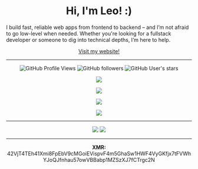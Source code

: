 <h1 align="center">Hi, I'm Leo! :)</h1>

I build fast, reliable web apps from frontend to backend – and I’m not afraid to go low-level when needed. Whether you're looking for a fullstack developer or someone to dig into technical depths, I’m here to help.

<p align="center">
    <a href="https://lesinski.cc/" target="_blank">Visit my website!</a>
</p>

<hr />

<p align="center">
    <img alt="GitHub Profile Views" src="https://komarev.com/ghpvc/?username=Le0X8&style=for-the-badge&label=views&color=23aeb5">
    <img alt="GitHub followers" src="https://img.shields.io/github/followers/Le0X8?style=for-the-badge&label=followers&color=23aeb5">
    <img alt="GitHub User's stars" src="https://img.shields.io/github/stars/Le0X8?style=for-the-badge&label=stars&color=23aeb5">
</p>

<p align="center">
    <!-- I use Arch btw --><!-- since 30/06/2024 --><!--✨ <b>STARS</b> ✨ stack: SvelteKit, TypeScript, Arch Linux, Rust, SQLite-->
</p>

<p align="center">
    <a href="https://github.com/Le0X8#user-activity-overview">
        <img src="https://github-readme-stats.vercel.app/api?username=Le0X8&show_icons=true&theme=transparent&border_radius=0&hide_border=true&title_color=23aeb5&text_color=23aeb5&icon_color=23aeb5&hide_title=true&show=reviews,discussions_started,discussions_answered,prs_merged,prs_merged_percentage" />
    </a>
</p>
<p align="center">
    <a href="https://github.com/Le0X8?tab=repositories">
        <img src="https://github-readme-stats.vercel.app/api/top-langs/?username=Le0X8&size_weight=0.5&count_weight=0.5&langs_count=8&theme=transparent&border_radius=0&hide_border=true&title_color=23aeb5&text_color=23aeb5&layout=compact">
    </a>
</p>
<p align="center">
    <a href="https://github.com/Le0X8#user-activity-overview">
        <img src="https://github-readme-streak-stats.herokuapp.com/?user=Le0X8&theme=transparent&hide_border=true&border_radius=0&date_format=j.m.Y&stroke=23aeb5&ring=23aeb5&fire=23aeb5&currStreakNum=23aeb5&sideNums=23aeb5&currStreakLabel=23aeb5&sideLabels=23aeb5&dates=23aeb5">
    </a>
</p>

<p align="center">
    <a href="https://wakatime.com/@Le0_X8">
        <img src="https://github-readme-stats.vercel.app/api/wakatime?username=Le0_X8&langs_count=8&theme=transparent&border_radius=0&hide_border=true&title_color=23aeb5&text_color=007e85&custom_title=Coding%20Time&hide=other">
    </a>
</p>
<!--
<p align="center">
    <a href="https://leetcode.com/u/Le0X8">
        <img alt="LeetCode stats" src="https://leetcard.jacoblin.cool/Le0X8?ext=activity&sheets=https%3A%2F%2Fgist.githubusercontent.com%2FLe0X8%2F3ffd45c71468f573b0bab8aa87721c42%2Fraw%2F0e07f4f1fc0f0bee89f56401cf43de0c7dfb627e%2Ftheme.css">
    </a>
</p>
-->

---

<p align="center">
    <!--<a href="https://armstats.leox.dev/spotify/current/html?username=ji431f2ja6vyczqq0eatna6jb&custom_title=Currently%20listening%20to">
        <img src="https://armstats.leox.dev/spotify/current?username=ji431f2ja6vyczqq0eatna6jb&theme=transparent&border_radius=0&hide_border=true&title_color=23aeb5&text_color=23aeb5&icon_color=23aeb5&custom_title=Currently%20listening%20to&logo_color=green&logo_position=bottom_right">
    </a>
</p>
<p align="center">
    <a href="https://armstats.leox.dev/spotify/recents/html?username=ji431f2ja6vyczqq0eatna6jb&limit=8&custom_title=Recently%20heared%20tracks">
        <img src="https://armstats.leox.dev/spotify/recents?username=ji431f2ja6vyczqq0eatna6jb&theme=transparent&border_radius=0&hide_border=true&title_color=23aeb5&text_color=23aeb5&icon_color=23aeb5&custom_title=Recently%20heared%20tracks&limit=8&logo_color=green&logo_position=bottom_right">
    </a>
</p>
<p align="center">-->
    <a href="https://armstats.leox.dev/spotify/artists/html?username=ji431f2ja6vyczqq0eatna6jb&limit=8">
        <img src="https://armstats.leox.dev/spotify/artists?username=ji431f2ja6vyczqq0eatna6jb&theme=transparent&border_radius=0&hide_border=true&title_color=23aeb5&text_color=23aeb5&icon_color=23aeb5&limit=8&logo_color=green&logo_position=bottom_right&inner_border_radius=27.5"><!--
    --></a><!--
</p>
<p align="center">-->
    <a href="https://armstats.leox.dev/spotify/tracks/html?username=ji431f2ja6vyczqq0eatna6jb&limit=8">
        <img src="https://armstats.leox.dev/spotify/tracks?username=ji431f2ja6vyczqq0eatna6jb&theme=transparent&border_radius=0&hide_border=true&title_color=23aeb5&text_color=23aeb5&icon_color=23aeb5&limit=8&logo_color=green&logo_position=bottom_right">
    </a>
</p>

---

<p align="center">
    <b>XMR:</b> 42VjT4TEh41Xmi8FpEbV9cMGoiEVispvF4m5GhaSw1HWF4VyGKfjx7tFVWhYJoQJfnhau57owVBBabp1MZSzXJ7fCTrgc2N
</p>
